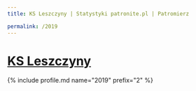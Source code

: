 ```yaml
---
title: KS Leszczyny | Statystyki patronite.pl | Patromierz

permalink: /2019
---
```


# [KS Leszczyny](https://patronite.pl/2019)

{% include profile.md name="2019" prefix="2" %}
